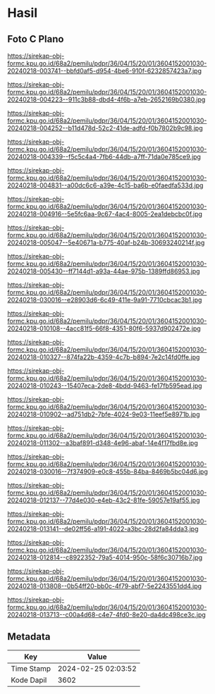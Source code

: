 # Hasil

## Foto C Plano

https://sirekap-obj-formc.kpu.go.id/68a2/pemilu/pdpr/36/04/15/20/01/3604152001030-20240218-003741--bbfd0af5-d954-4be6-910f-6232857423a7.jpg

https://sirekap-obj-formc.kpu.go.id/68a2/pemilu/pdpr/36/04/15/20/01/3604152001030-20240218-004223--911c3b88-dbd4-4f6b-a7eb-2652169b0380.jpg

https://sirekap-obj-formc.kpu.go.id/68a2/pemilu/pdpr/36/04/15/20/01/3604152001030-20240218-004252--b11d478d-52c2-41de-adfd-f0b7802b9c98.jpg

https://sirekap-obj-formc.kpu.go.id/68a2/pemilu/pdpr/36/04/15/20/01/3604152001030-20240218-004339--f5c5c4a4-7fb6-44db-a7ff-71da0e785ce9.jpg

https://sirekap-obj-formc.kpu.go.id/68a2/pemilu/pdpr/36/04/15/20/01/3604152001030-20240218-004831--a00dc6c6-a39e-4c15-ba6b-e0faedfa533d.jpg

https://sirekap-obj-formc.kpu.go.id/68a2/pemilu/pdpr/36/04/15/20/01/3604152001030-20240218-004916--5e5fc6aa-9c67-4ac4-8005-2ea1debcbc0f.jpg

https://sirekap-obj-formc.kpu.go.id/68a2/pemilu/pdpr/36/04/15/20/01/3604152001030-20240218-005047--5e40671a-b775-40af-b24b-30693240214f.jpg

https://sirekap-obj-formc.kpu.go.id/68a2/pemilu/pdpr/36/04/15/20/01/3604152001030-20240218-005430--ff7144d1-a93a-44ae-975b-1389ffd86953.jpg

https://sirekap-obj-formc.kpu.go.id/68a2/pemilu/pdpr/36/04/15/20/01/3604152001030-20240218-030016--e28903d6-6c49-411e-9a91-7710cbcac3b1.jpg

https://sirekap-obj-formc.kpu.go.id/68a2/pemilu/pdpr/36/04/15/20/01/3604152001030-20240218-010108--4acc81f5-66f8-4351-80f6-5937d902472e.jpg

https://sirekap-obj-formc.kpu.go.id/68a2/pemilu/pdpr/36/04/15/20/01/3604152001030-20240218-010327--874fa22b-4359-4c7b-b894-7e2c14fd0ffe.jpg

https://sirekap-obj-formc.kpu.go.id/68a2/pemilu/pdpr/36/04/15/20/01/3604152001030-20240218-010243--15407eca-2de8-4bdd-9463-fe17fb595ead.jpg

https://sirekap-obj-formc.kpu.go.id/68a2/pemilu/pdpr/36/04/15/20/01/3604152001030-20240218-010902--ad751db2-7bfe-4024-9e03-11eef5e8971b.jpg

https://sirekap-obj-formc.kpu.go.id/68a2/pemilu/pdpr/36/04/15/20/01/3604152001030-20240218-011302--a3baf891-d348-4e96-abaf-14e4f17fbd8e.jpg

https://sirekap-obj-formc.kpu.go.id/68a2/pemilu/pdpr/36/04/15/20/01/3604152001030-20240218-030016--7f374909-e0c8-455b-84ba-8469b5bc04d6.jpg

https://sirekap-obj-formc.kpu.go.id/68a2/pemilu/pdpr/36/04/15/20/01/3604152001030-20240218-012137--77d4e030-e4eb-43c2-81fe-59057e19af55.jpg

https://sirekap-obj-formc.kpu.go.id/68a2/pemilu/pdpr/36/04/15/20/01/3604152001030-20240218-013141--de02ff56-a191-4022-a3bc-28d2fa84dda3.jpg

https://sirekap-obj-formc.kpu.go.id/68a2/pemilu/pdpr/36/04/15/20/01/3604152001030-20240218-012814--c8922352-79a5-4014-950c-58f6c30716b7.jpg

https://sirekap-obj-formc.kpu.go.id/68a2/pemilu/pdpr/36/04/15/20/01/3604152001030-20240218-013808--0b54ff20-bb0c-4f79-abf7-5e2243551dd4.jpg

https://sirekap-obj-formc.kpu.go.id/68a2/pemilu/pdpr/36/04/15/20/01/3604152001030-20240218-013713--c00a4d68-c4e7-4fd0-8e20-da4dc498ce3c.jpg


## Metadata

| Key        | Value               |
| ---------- | ------------------- |
| Time Stamp | 2024-02-25 02:03:52 |
| Kode Dapil | 3602                |



